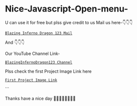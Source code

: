 # Nice-Javascript-Open-menu-
U can use it for free but plss give credit to us
Mail us here-👇👇👇
<a href="mailto: bibhabbarua@gmail.com">
```
Blazing Inferno Dragon 123 Mail
```
</a>

And 
👇👇👇

Our YouTube Channel Link-
<a href="https://youtube.com/channel/UC94rjmYz21IBREgkLaQ7NVA">
```
BlazingInfernoDragon123 Channel
```
</a>

Plss check the first Project Image Link here
<a href="https://raw.githubusercontent.com/BlaizingInfernoDragon123/save-the-earth-/main/Earth.webp">
```
First Project Image Link
```
</a>
```

Thanks have a nice day 🤟🤟🤟😎😎😎🤓🤓
